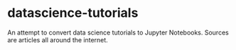 # datascience-tutorials

An attempt to convert data science tutorials to Jupyter Notebooks. Sources are articles all around the internet.
